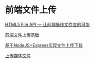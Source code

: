 # 前端文件上传

[HTML5 File API — 让前端操作文件变的可能](http://www.cnblogs.com/zichi/p/html5-file-api.html)

[前端文件上传基础](https://www.jianshu.com/p/374e9b9d1fb1)

[基于NodeJS+Express实现文件上传下载](https://www.jianshu.com/p/14b1cdb9c62e)

[上传媒体文件](http://qydev.weixin.qq.com/wiki/index.php?title=%E4%B8%8A%E4%BC%A0%E5%AA%92%E4%BD%93%E6%96%87%E4%BB%B6)
